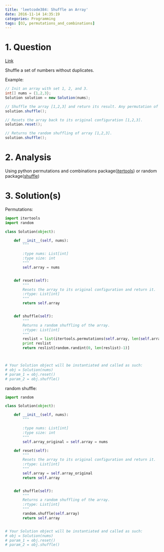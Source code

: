 ```yaml
---
title: 'leetcode384: Shuffle an Array'
date: 2016-11-14 14:35:19
categories: Programming
tags: [OJ, permutations_and_combinations]
---
```

# 1. Question
[Link](https://leetcode.com/problems/shuffle-an-array/)

Shuffle a set of numbers without duplicates.

Example:
```java
// Init an array with set 1, 2, and 3.
int[] nums = {1,2,3};
Solution solution = new Solution(nums);

// Shuffle the array [1,2,3] and return its result. Any permutation of [1,2,3] must equally likely to be returned.
solution.shuffle();

// Resets the array back to its original configuration [1,2,3].
solution.reset();

// Returns the random shuffling of array [1,2,3].
solution.shuffle();
```
# 2. Analysis
Using python permutations and combinations package([itertools](https://docs.python.org/2/library/itertools.html)) or random package([shuffle](https://docs.python.org/2/library/random.html))

# 3. Solution(s)
Permutations:
```python
import itertools
import random

class Solution(object):

    def __init__(self, nums):
        """

        :type nums: List[int]
        :type size: int
        """
        self.array = nums


    def reset(self):
        """
        Resets the array to its original configuration and return it.
        :rtype: List[int]
        """
        return self.array


    def shuffle(self):
        """
        Returns a random shuffling of the array.
        :rtype: List[int]
        """
        reslist = list(itertools.permutations(self.array, len(self.array)))
        print reslist
        return reslist[random.randint(0, len(reslist)-1)]



# Your Solution object will be instantiated and called as such:
# obj = Solution(nums)
# param_1 = obj.reset()
# param_2 = obj.shuffle()
```

random shuffle:
```python
import random

class Solution(object):

    def __init__(self, nums):
        """

        :type nums: List[int]
        :type size: int
        """
        self.array_original = self.array = nums

    def reset(self):
        """
        Resets the array to its original configuration and return it.
        :rtype: List[int]
        """
        self.array = self.array_original
        return self.array


    def shuffle(self):
        """
        Returns a random shuffling of the array.
        :rtype: List[int]
        """
        random.shuffle(self.array)
        return self.array


# Your Solution object will be instantiated and called as such:
# obj = Solution(nums)
# param_1 = obj.reset()
# param_2 = obj.shuffle()
```
